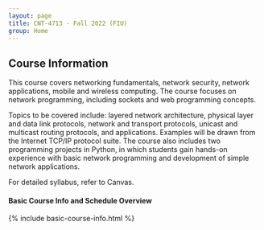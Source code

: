 ```yaml
---
layout: page
title: CNT-4713 - Fall 2022 (FIU)
group: Home
---
```


## Course Information

This course covers networking fundamentals, network security, network applications, mobile and wireless computing.
The course focuses on network programming, including sockets and web programming concepts.
<!-- This course provides an introduction to fundamental concepts in the design and implementation of computer communication networks, their protocols, and applications. -->
Topics to be covered include: layered network architecture, physical layer and data link protocols, network and transport protocols, unicast and multicast routing protocols, and applications.
Examples will be drawn from the Internet TCP/IP protocol suite.
The course also includes two programming projects in Python, in which students gain hands-on experience with basic network programming and development of simple network applications.

For detailed syllabus, refer to Canvas.

<h4>Basic Course Info and Schedule Overview</h4>
{% include basic-course-info.html %}
